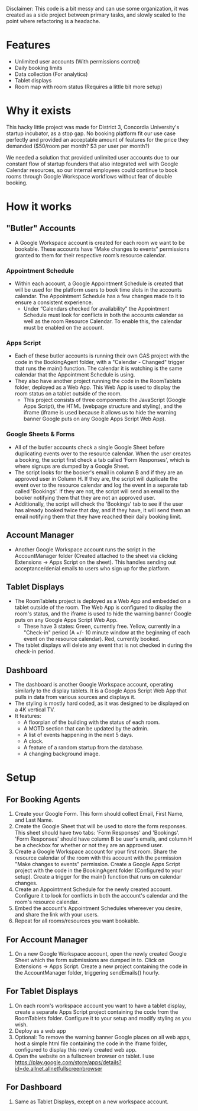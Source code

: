 Disclaimer: This code is a bit messy and can use some organization, it was created as a side project between primary tasks, and slowly scaled to the point where refactoring is a headache.
# Features
- Unlimited user accounts (With permissions control)
- Daily booking limits
- Data collection (For analytics)
- Tablet displays
- Room map with room status (Requires a little bit more setup)

# Why it exists
This hacky little project was made for District 3, Concordia University's startup incubator, as a stop gap. No booking platform fit our use case perfectly and provided an acceptable amount of features for the price they demanded ($50/room per month? $3 per user per month?) 

We needed a solution that provided unlimited user accounts due to our constant flow of startup founders that also integrated well with Google Calendar resources, so our internal employees could continue to book rooms through Google Workspace workflows without fear of double booking. 

# How it works
## "Butler" Accounts
- A Google Workspace account is created for each room we want to be bookable. These accounts have “Make changes to events” permissions granted to them for their respective room’s resource calendar.
### Appointment Schedule
- Within each account, a Google Appointment Schedule is created that will be used for the platform users to book time slots in the accounts calendar. The Appointment Schedule has a few changes made to it to ensure a consistent experience.
    - Under “Calendars checked for availability” the Appointment Schedule must look for conflicts in both the accounts calendar as well as the room Resource Calendar. To enable this, the calendar must be enabled on the account.
### Apps Script
- Each of these butler accounts is running their own GAS project with the code in the BookingAgent folder, with a "Calendar - Changed" trigger that runs the main() function. The calendar it is watching is the same calendar that the Appointment Schedule is using.
- They also have another project running the code in the RoomTablets folder, deployed as a Web App. This Web App is used to display the room status on a tablet outside of the room.
    - This project consists of three components: the JavaScript (Google Apps Script), the HTML (webpage structure and styling), and the iframe (iframe is used because it allows us to hide the warning banner Google puts on any Google Apps Script Web App).
### Google Sheets & Forms
- All of the butler accounts check a single Google Sheet before duplicating events over to the resource calendar. When the user creates a booking, the script first check a tab called 'Form Responses', which is where signups are dumped by a Google Sheet. 
- The script looks for the booker's email in column B and if they are an approved user in Column H. If they are, the script will duplicate the event over to the resource calendar and log the event in a separate tab called 'Bookings'. If they are not, the script will send an email to the booker notifying them that they are not an approved user.
- Additionally, the script will check the 'Bookings' tab to see if the user has already booked twice that day, and if they have, it will send them an email notifying them that they have reached their daily booking limit.
## Account Manager
- Another Google Workspace account runs the script in the AccountManager folder (Created attached to the sheet via clicking Extensions -> Apps Script on the sheet). This handles sending out acceptance/denial emails to users who sign up for the platform.
## Tablet Displays
- The RoomTablets project is deployed as a Web App and embedded on a tablet outside of the room. The Web App is configured to display the room's status, and the iframe is used to hide the warning banner Google puts on any Google Apps Script Web App.
    - These have 3 states: Green, currently free. Yellow, currently in a "Check-in" period (A +/- 10 minute window at the beginning of each event on the resource calendar). Red, currently booked.
- The tablet displays will delete any event that is not checked in during the check-in period.
## Dashboard
- The dashboard is another Google Workspace account, operating similarly to the display tablets. It is a Google Apps Script Web App that pulls in data from various sources and displays it.
- The styling is mostly hard coded, as it was designed to be displayed on a 4K vertical TV.
- It features:
    - A floorplan of the building with the status of each room.
    - A MOTD section that can be updated by the admin.
    - A list of events happening in the next 5 days.
    - A clock.
    - A feature of a random startup from the database.
    - A changing background image.

# Setup
## For Booking Agents
1. Create your Google Form. This form should collect Email, First Name, and Last Name.
2. Create the Google Sheet that will be used to store the form responses. This sheet should have two tabs: 'Form Responses' and 'Bookings'. 'Form Responses' should have column B be user's emails, and column H be a checkbox for whether or not they are an approved user.
3. Create a Google Workspace account for your first room. Share the resource calendar of the room with this account with the permission "Make changes to events" permission. Create a Google Apps Script project with the code in the BookingAgent folder (Configured to your setup). Create a trigger for the main() function that runs on calendar changes.
4. Create an Appointment Schedule for the newly created account. Configure it to look for conflicts in both the account's calendar and the room's resource calendar.
5. Embed the account's Appointment Schedules whereever you desire, and share the link with your users.
6. Repeat for all rooms/resources you want bookable.
## For Account Manager
1. On a new Google Workspace account, open the newly created Google Sheet which the form submissions are dumped in to. Click on Extensions -> Apps Script. Create a new project containing the code in the AccountManager folder, triggering sendEmails() hourly. 
## For Tablet Displays
1. On each room's workspace account you want to have a tablet display, create a separate Apps Script project containing the code from the RoomTablets folder. Configure it to your setup and modify styling as you wish.
2. Deploy as a web app
3. Optional: To remove the warning banner Google places on all web apps, host a simple html file containing the code in the iframe folder, configured to display this newly created web app.
4. Open the website on a fullscreen browser on tablet. I use https://play.google.com/store/apps/details?id=de.allnet.allnetfullscreenbrowser
## For Dashboard
1. Same as Tablet Displays, except on a new workspace account.
